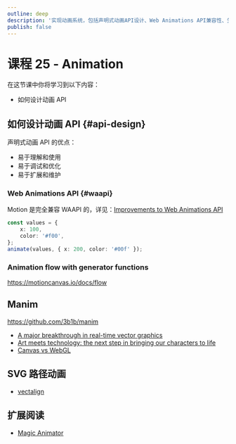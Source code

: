 ```yaml
---
outline: deep
description: '实现动画系统，包括声明式动画API设计、Web Animations API兼容性、生成器函数动画流程以及SVG路径动画技术。'
publish: false
---
```


# 课程 25 - Animation

在这节课中你将学习到以下内容：

-   如何设计动画 API

## 如何设计动画 API {#api-design}

声明式动画 API 的优点：

-   易于理解和使用
-   易于调试和优化
-   易于扩展和维护

### Web Animations API {#waapi}

Motion 是完全兼容 WAAPI 的，详见：[Improvements to Web Animations API]

```ts
const values = {
    x: 100,
    color: '#f00',
};
animate(values, { x: 200, color: '#00f' });
```

### Animation flow with generator functions

<https://motioncanvas.io/docs/flow>

## Manim

<https://github.com/3b1b/manim>

-   [A major breakthrough in real-time vector graphics]
-   [Art meets technology: the next step in bringing our characters to life]
-   [Canvas vs WebGL]

## SVG 路径动画

-   [vectalign]

## 扩展阅读

-   [Magic Animator]

[Improvements to Web Animations API]: https://motion.dev/docs/improvements-to-the-web-animations-api-dx
[A major breakthrough in real-time vector graphics]: https://rive.app/renderer
[Art meets technology: the next step in bringing our characters to life]: https://blog.duolingo.com/world-character-visemes/
[Canvas vs WebGL]: https://rive.app/community/doc/canvas-vs-webgl/docanjXoQ1uT
[vectalign]: https://github.com/bonnyfone/vectalign
[Magic Animator]: https://magicanimator.com/
